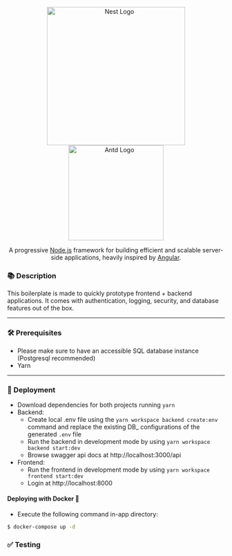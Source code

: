 
<p align="center">
  <a href="http://nestjs.com/" target="blank"><img src="https://nestjs.com/img/logo_text.svg" width="320" alt="Nest Logo" /></a>
  <a href="https://pro.ant.design" target="blank"><img src="https://gw.alipayobjects.com/zos/rmsportal/KDpgvguMpGfqaHPjicRK.svg" width="220" alt="Antd Logo" /></a>

</p>

<p align="center">A progressive <a href="http://nodejs.org" target="blank">Node.js</a> framework for building efficient and scalable server-side applications, heavily inspired by <a href="https://angular.io" target="blank">Angular</a>.</p>


### 📚 Description

This boilerplate is made to quickly prototype frontend + backend applications. It comes with authentication, logging, security, and database features out of the box.

---

### 🛠️ Prerequisites


- Please make sure to have an accessible SQL database instance (Postgresql recommended)
- Yarn

---

### 🚀 Deployment

- Download dependencies for both projects running `yarn`
- Backend:
   - Create local .env file using the `yarn workspace backend create:env` command and replace the existing DB_ configurations of the generated `.env` file 
   - Run the backend in development mode by using `yarn workspace backend start:dev`
   - Browse swagger api docs at http://localhost:3000/api
- Frontend:
  - Run the frontend in development mode by using `yarn workspace frontend start:dev`
  - Login at http://localhost:8000
  
#### Deploying with Docker 🐳

- Execute the following command in-app directory:

```bash
$ docker-compose up -d
```


### ✅ Testing
